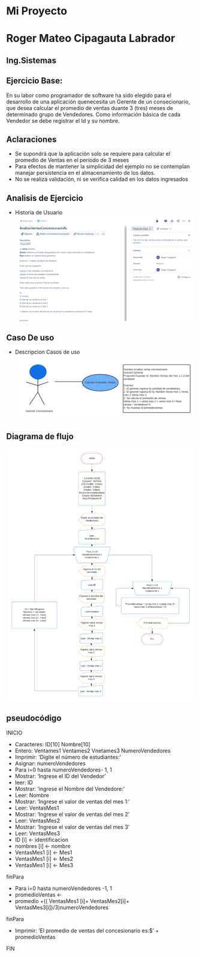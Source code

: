 # **Mi Proyecto**
# **Roger Mateo Cipagauta Labrador**
## Ing.Sistemas

## Ejercicio Base:
En su labor como programador de software ha sido elegido para el desarrollo de una aplicación quenecesita un Gerente de un consecionario, que desea calcular el promedio de ventas duante 3 (tres) meses de determinado grupo de Vendedores. Como información básica de cada Vendedor se debe registrar el Id y su nombre.

## Aclaraciones
- Se supondrá que la aplicación solo se requiere para calcular el promedio de Ventas en el periodo de 3 meses 
- Para efectos de mantener la simplicidad del ejemplo no se contemplan manejar persistencia
en el almacenamiento de los datos.
- No se realiza validación, ni se verifica calidad en los datos ingresados

## Analisis de Ejercicio
- Historia de Usuario
![Texto alternativo](https://github.com/RogerCipa7/Rogerpoo1.github.io/blob/main/Historiausuario%20.jpg?raw=true)


## Caso De uso
- Descripcion Casos de uso
![Texto alternativo](https://github.com/RogerCipa7/Rogerpoo1.github.io/blob/main/Imagenes/CasodeUso.png)

## Diagrama de flujo
![Texto alternativo](https://github.com/RogerCipa7/Rogerpoo1.github.io/blob/main/Imagenes/Diagrama%20de%20flujo.png)
##  pseudocódigo

INICIO
- Caracteres: ID[10] Nombre[10]
- Entero: Ventames1 Ventames2 Vnetames3 NumeroVendedores
- Imprimir: ‘Digite el número de estudiantes:’
- Asignar: numeroVendedores
- Para i=0 hasta numeroVendedores- 1, 1
- Mostrar: ‘Ingrese el ID del Vendedor’
- leer: ID
- Mostrar: ‘ingrese el Nombre del Vendedore:’
- Leer: Nombre
- Mostrar: ‘Ingrese el valor de ventas del mes 1:’
- Leer: VentasMes1
- Mostrar: ‘Ingrese el valor de ventas del mes 2’
- Leer: VentasMes2
- Mostrar: ‘Ingrese el valor de ventas del mes 3’
- Leer: VentasMes3
- ID [i] <- identificacion
- nombres [i] <- nombre
- VentasMes1 [i] <- Mes1 
- VentasMes1 [i] <- Mes2
- VentasMes1 [i] <- Mes3

finPara
- Para i=0 hasta numeroVendedores -1, 1
- promedioVentas <-
- promedio +(( VentasMes1 [i]+ VentasMes2[i]+ VentasMes3[i])/3)numeroVendedores

finPara
- Imprimir: ‘El promedio de ventas del concesionario es:$’ + promedioVentas

FIN
